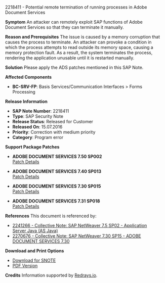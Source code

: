 2218411 - Potential remote termination of running processes in Adobe Document Services

**Symptom**
An attacker can remotely exploit SAP functions of Adobe Document Services so that they can terminate it manually.

**Reason and Prerequisites**
The issue is caused by a memory corruption that causes the process to terminate. An attacker can provoke a condition in which the process attempts to read outside its memory space, causing a memory protection fault. As a result, the system terminates the process, rendering the application unusable until it is restarted manually.

**Solution**
Please apply the ADS patches mentioned in this SAP Note.

**Affected Components**
- **BC-SRV-FP**: Basis Services/Communication Interfaces > Forms Processing

**Release Information**
- **SAP Note Number**: 2218411
- **Type**: SAP Security Note
- **Release Status**: Released for Customer
- **Released On**: 15.07.2016
- **Priority**: Correction with medium priority
- **Category**: Program error

**Support Package Patches**
- **ADOBE DOCUMENT SERVICES 7.50 SP002**  
  [Patch Details](https://userapps.support.sap.com/sap/support/swdc/notes?cvnr=73554900100200001558&support_package=SP002&patch_level=000000)
  
- **ADOBE DOCUMENT SERVICES 7.40 SP013**  
  [Patch Details](https://userapps.support.sap.com/sap/support/swdc/notes?cvnr=67838200100200019622&support_package=SP013&patch_level=000000)
  
- **ADOBE DOCUMENT SERVICES 7.30 SP015**  
  [Patch Details](https://userapps.support.sap.com/sap/support/swdc/notes?cvnr=01200615320200015650&support_package=SP015&patch_level=000000)
  
- **ADOBE DOCUMENT SERVICES 7.31 SP018**  
  [Patch Details](https://userapps.support.sap.com/sap/support/swdc/notes?cvnr=01200615320200017728&support_package=SP018&patch_level=000000)

**References**
This document is referenced by:
- [2241266 - Collective Note: SAP NetWeaver 7.5 SP02 - Application Server Java (AS Java)](https://me.sap.com/notes/2241266)
- [2270676 - Collective Note: SAP NetWeaver 7.30 SP15 - ADOBE DOCUMENT SERVICES 7.30](https://me.sap.com/notes/2270676)

**Download and Print Options**
- [Download for SNOTE](https://notesdownloads.sap.com/note/0040000018167822017)
- [PDF Version](https://me.sap.com/sap/support/sfm/notes/print/0002218411?language=en-US&token=E823C77DC9C2A8D4873682A2FA0D92A9)

**Credits**
Information supported by [Redrays.io](https://redrays.io).